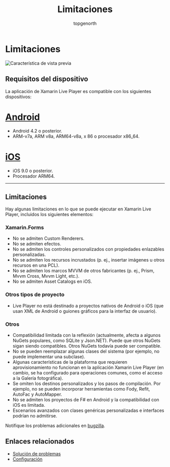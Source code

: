 ﻿---
title: Limitaciones
description: Algunas limitaciones de Xamarin Live Player
ms.prod: xamarin
ms.assetid: 36A1531E-630A-4B7C-A333-4E67E5DC023C
ms.technology: xamarin-cross-platform
author: topgenorth
ms.author: toopge
ms.date: 03/29/2018
ms.openlocfilehash: 43699e77bc8b7365c6d5f7fbf27e19a945e69e22
ms.sourcegitcommit: 66807f8927d472fbfd0ff8bc77cea9b37e7b9a4f
ms.translationtype: MT
ms.contentlocale: es-ES
ms.lasthandoff: 04/05/2018
---
# <a name="limitations"></a>Limitaciones

![Característica de vista previa](~/media/shared/preview.png)

## <a name="device-requirements"></a>Requisitos del dispositivo
La aplicación de Xamarin Live Player es compatible con los siguientes dispositivos:

# <a name="androidtabandroid"></a>[Android](#tab/android)

- Android 4.2 o posterior.
- ARM-v7a, ARM v8a, ARM64-v8a, x 86 o procesador x86_64.

# <a name="iostabios"></a>[iOS](#tab/ios)

- iOS 9.0 o posterior.
- Procesador ARM64.

-----

## <a name="limitations"></a>Limitaciones

Hay algunas limitaciones en lo que se puede ejecutar en Xamarin Live Player, incluidos los siguientes elementos:

### <a name="xamarinforms"></a>Xamarin.Forms
- No se admiten Custom Renderers.
- No se admiten efectos.
- No se admiten los controles personalizados con propiedades enlazables personalizadas.
- No se admiten los recursos incrustados (p. ej., insertar imágenes u otros recursos en una PCL).
- No se admiten los marcos MVVM de otros fabricantes (p. ej., Prism, Mvvm Cross, Mvvm Light, etc.).
- No se admiten Asset Catalogs en iOS.

### <a name="other-project-types"></a>Otros tipos de proyecto
- Live Player no está destinado a proyectos nativos de Android o iOS (que usan XML de Android o guiones gráficos para la interfaz de usuario).

### <a name="misc"></a>Otros
- Compatibilidad limitada con la reflexión (actualmente, afecta a algunos NuGets populares, como SQLite y Json.NET). Puede que otros NuGets sigan siendo compatibles. Otros NuGets todavía puede ser compatible.
- No se pueden reemplazar algunas clases del sistema (por ejemplo, no puede implementar una subclase).
- Algunas características de la plataforma que requieren aprovisionamiento no funcionan en la aplicación Xamarin Live Player (en cambio, se ha configurado para operaciones comunes, como el acceso a la Galería fotográfica).
- Se omiten los destinos personalizados y los pasos de compilación. Por ejemplo, no se pueden incorporar herramientas como Fody, Refit, AutoFac y AutoMapper.
- No se admiten los proyectos de F# en Android y la compatibilidad con iOS es limitada.
- Escenarios avanzados con clases genéricas personalizadas e interfaces podrían no admitirse.

Notifique los problemas adicionales en [bugzilla](https://aka.ms/live-player-report-issue).


## <a name="related-links"></a>Enlaces relacionados

- [Solución de problemas](~/tools/live-player/troubleshooting.md)
- [Configuración](~/tools/live-player/install.md)
